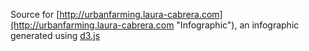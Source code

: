 Source for [http://urbanfarming.laura-cabrera.com](http://urbanfarming.laura-cabrera.com "Infographic"), an infographic generated using [d3.js](http://d3js.org/)